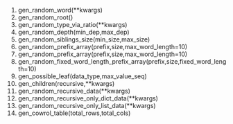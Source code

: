 
1. gen_random_word(**kwargs)
2. gen_random_root()
3. gen_random_type_via_ratio(**kwargs)
4. gen_random_depth(min_dep,max_dep)
5. gen_random_siblings_size(min_size,max_size)
6. gen_random_prefix_array(prefix,size,max_word_length=10)
7. gen_random_prefix_array(prefix,size,max_word_length=10)
8. gen_random_fixed_word_length_prefix_array(prefix,size,fixed_word_length=10)
9. gen_possible_leaf(data_type,max_value_seq)
10. gen_children(recursive,**kwargs)
11. gen_random_recursive_data(**kwargs)
12. gen_random_recursive_only_dict_data(**kwargs)
13. gen_random_recursive_only_list_data(**kwargs)
14. gen_cowrol_table(total_rows,total_cols)
